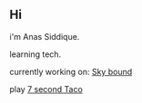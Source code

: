 ## Hi
i'm Anas Siddique.

learning tech.

currently working on: [Sky bound](https://github.com/Anas-says-hi/Kamikaze)

play [7 second Taco](https://github.com/Anas-says-hi/seven_second_taco_game)
<!--
**Anas-says-hi/Anas-says-hi** is a ✨ _special_ ✨ repository because its `README.md` (this file) appears on your GitHub profile.

Here are some ideas to get you started:

- 🔭 I’m currently working on ...
- 🌱 I’m currently learning ...
- 👯 I’m looking to collaborate on ...
- 🤔 I’m looking for help with ...
- 💬 Ask me about ...
- 📫 How to reach me: ...
- 😄 Pronouns: ...
- ⚡ Fun fact: ...
-->
